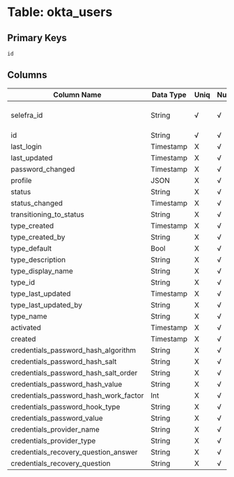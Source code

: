 # Table: okta_users

## Primary Keys

```
id
```

## Columns

| Column Name                           | Data Type | Uniq | Nullable | Description            |
| ------------------------------------- | --------- |------| -------- | ---------------------- |
| selefra_id                            | String    | √    | √        | primary keys value md5 |
| id                                    | String    | √    | √        |                        |
| last_login                            | Timestamp | X    | √        |                        |
| last_updated                          | Timestamp | X    | √        |                        |
| password_changed                      | Timestamp | X    | √        |                        |
| profile                               | JSON      | X    | √        |                        |
| status                                | String    | X    | √        |                        |
| status_changed                        | Timestamp | X    | √        |                        |
| transitioning_to_status               | String    | X    | √        |                        |
| type_created                          | Timestamp | X    | √        |                        |
| type_created_by                       | String    | X    | √        |                        |
| type_default                          | Bool      | X    | √        |                        |
| type_description                      | String    | X    | √        |                        |
| type_display_name                     | String    | X    | √        |                        |
| type_id                               | String    | X    | √        |                        |
| type_last_updated                     | Timestamp | X    | √        |                        |
| type_last_updated_by                  | String    | X    | √        |                        |
| type_name                             | String    | X    | √        |                        |
| activated                             | Timestamp | X    | √        |                        |
| created                               | Timestamp | X    | √        |                        |
| credentials_password_hash_algorithm   | String    | X    | √        |                        |
| credentials_password_hash_salt        | String    | X    | √        |                        |
| credentials_password_hash_salt_order  | String    | X    | √        |                        |
| credentials_password_hash_value       | String    | X    | √        |                        |
| credentials_password_hash_work_factor | Int       | X    | √        |                        |
| credentials_password_hook_type        | String    | X    | √        |                        |
| credentials_password_value            | String    | X    | √        |                        |
| credentials_provider_name             | String    | X    | √        |                        |
| credentials_provider_type             | String    | X    | √        |                        |
| credentials_recovery_question_answer  | String    | X    | √        |                        |
| credentials_recovery_question         | String    | X    | √        |                        |